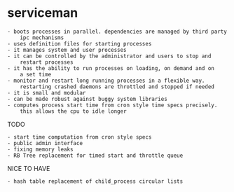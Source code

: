 serviceman
==========

    - boots processes in parallel. dependencies are managed by third party
        ipc mechanisms
    - uses definition files for starting processes
    - it manages system and user processes
    - it can be controlled by the administrator and users to stop and
        restart processes
    - it has the ability to run processes on loading, on demand and on
        a set time
    - monitor and restart long running processes in a flexible way.
        restarting crashed daemons are throttled and stopped if needed
    - it is small and modular
    - can be made robust against buggy system libraries
    - computes process start time from cron style time specs precisely.
        this allows the cpu to idle longer

TODO

    - start time computation from cron style specs
    - public admin interface
    - fixing memory leaks
    - RB Tree replacement for timed start and throttle queue

NICE TO HAVE

    - hash table replacement of child_process circular lists
